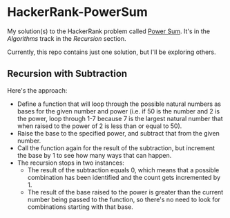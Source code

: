 # HackerRank-PowerSum
My solution(s) to the HackerRank problem called <a href="https://www.hackerrank.com/challenges/the-power-sum">Power Sum</a>. It's in the <i>Algorithms</i> track in the <i>Recursion</i> section.

Currently, this repo contains just one solution, but I'll be exploring others.

## Recursion with Subtraction
Here's the approach:  
  - Define a function that will loop through the possible natural numbers as bases for the given number and power (i.e. if 50 is the number and 2 is the power, loop through 1-7 because 7 is the largest natural number that when raised to the power of 2 is less than or equal to 50).
  - Raise the base to the specified power, and subtract that from the given number. 
  - Call the function again for the result of the subtraction, but increment the base by 1 to see how many ways that can happen.
  - The recursion stops in two instances:
    - The result of the subtraction equals 0, which means that a possible combination has been identified and the count gets incremented by 1.
    - The result of the base raised to the power is greater than the current number being passed to the function, so there's no need to look for combinations starting with that base.